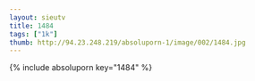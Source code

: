 ```yaml
--- 
layout: sieutv
title: 1484
tags: ["1k"]
thumb: http://94.23.248.219/absoluporn-1/image/002/1484.jpg
---
```

{% include absoluporn key="1484" %} 
